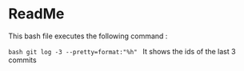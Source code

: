 # ReadMe
This bash file executes the following command :

``bash
git log -3 --pretty=format:"%h"
``
It shows the ids of the last 3 commits
